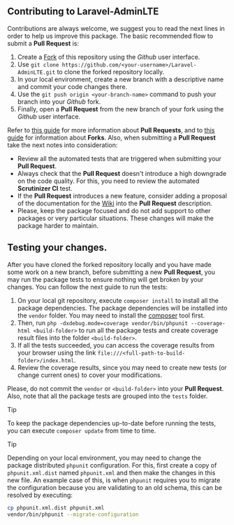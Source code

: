 ## Contributing to Laravel-AdminLTE

Contributions are always welcome, we suggest you to read the next lines in order to help us improve this package. The basic recommended flow to submit a **Pull Request** is:

1. Create a [Fork](https://docs.github.com/en/github/getting-started-with-github/fork-a-repo) of this repository using the _Github_ user interface.
2. Use `git clone https://github.com/<your-username>/Laravel-AdminLTE.git` to clone the forked repository locally.
3. In your local environment, create a new branch with a descriptive name and commit your code changes there.
4. Use the `git push origin <your-branch-name>` command to push your branch into your _Github_ fork.
5. Finally, open a **Pull Request** from the new branch of your fork using the _Github_ user interface.

Refer to [this guide](https://help.github.com/articles/about-pull-requests/) for more information about **Pull Requests**, and to [this guide](https://docs.github.com/en/github/collaborating-with-pull-requests/working-with-forks) for information about **Forks**. Also, when submitting a **Pull Request** take the next notes into consideration:

- Review all the automated tests that are triggered when submitting your **Pull Request**.
- Always check that the **Pull Request** doesn't introduce a high downgrade on the code quality. For this, you need to review the automated **Scrutinizer CI** test.
- If the **Pull Request** introduces a new feature, consider adding a proposal of the documentation for the [Wiki](https://github.com/jeroennoten/Laravel-AdminLTE/wiki) into the **Pull Request** description.
- Please, keep the package focused and do not add support to other packages or very particular situations. These changes will make the package harder to maintain.

## Testing your changes.

After you have cloned the forked repository locally and you have made some work on a new branch, before submitting a new **Pull Request**, you may run the package tests to ensure nothing will get broken by your changes. You can follow the next guide to run the tests:

1. On your local git repository, execute `composer install` to install all the package dependencies. The package dependencies will be installed into the `vendor` folder. You may need to install the [composer](https://getcomposer.org/) tool first.
2. Then, run `php -dxdebug.mode=coverage vendor/bin/phpunit --coverage-html <build-folder>` to run all the package tests and create coverage result files into the folder `<build-folder>`.
3. If all the tests succeeded, you can access the coverage results from your browser using the link `file:///<full-path-to-build-folder>/index.html`.
4. Review the coverage results, since you may need to create new tests (or change current ones) to cover your modifications.

Please, do not commit the `vendor` or `<build-folder>` into your **Pull Request**. Also, note that all the package tests are grouped into the `tests` folder.

> [!Tip]
> To keep the package dependencies up-to-date before running the tests, you can execute `composer update` from time to time.

> [!Tip]
> Depending on your local environment, you may need to change the package distributed `phpunit` configuration. For this, first create a copy of `phpunit.xml.dist` named `phpunit.xml` and then make the changes in this new file. An example case of this, is when `phpunit` requires you to migrate the configuration because you are validating to an old schema, this can be resolved by executing:
> ```sh
> cp phpunit.xml.dist phpunit.xml
> vendor/bin/phpunit --migrate-configuration
> ```
